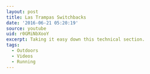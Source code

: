 ```yaml
---
layout: post
title: Las Trampas Switchbacks
date: '2016-06-21 05:20:19'
source: youtube
uid: r0GMiNbXooY
excerpt: Taking it easy down this technical section.
tags:
  - Outdoors
  - Videos
  - Running
---
```

